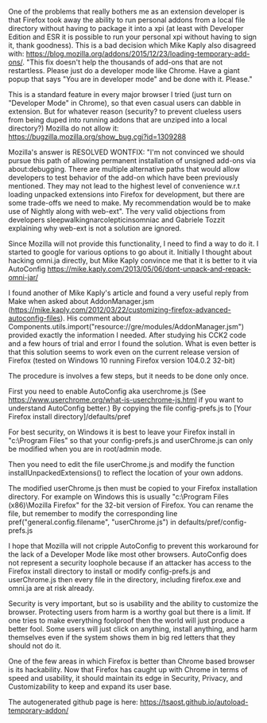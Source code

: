 One of the problems that really bothers me as an extension developer is that Firefox took away the ability to run personal addons from a local file directory without having to package it into a xpi (at least with Developer Edition and ESR it is possible to run your personal xpi without having to sign it, thank goodness).  This is a bad decision which Mike Kaply also disagreed with: https://blog.mozilla.org/addons/2015/12/23/loading-temporary-add-ons/. "This fix doesn't help the thousands of add-ons that are not restartless.  Please just do a developer mode like Chrome.  Have a giant popup that says "You are in developer mode" and be done with it. Please."

This is a standard feature in every major browser I tried (just turn on "Developer Mode" in Chrome), so that even casual users can dabble in extension.  But for whatever reason (security? to prevent clueless users from being duped into running addons that are unziped into a local directory?) Mozilla do not allow it: https://bugzilla.mozilla.org/show_bug.cgi?id=1309288

Mozilla's answer is RESOLVED WONTFIX: "I'm not convinced we should pursue this path of allowing permanent installation of unsigned add-ons via about:debugging. There are multiple alternative paths that would allow developers to test behavior of the add-on which have been previously mentioned. They may not lead to the highest level of convenience w.r.t loading unpacked extensions into Firefox for development, but there are some trade-offs we need to make.  My recommendation would be to make use of Nightly along with web-ext".  The very valid objections from developers sleepwalkingnarcolepticinsomniac and Gabriele Tozzit explaining why web-ext is not a solution are ignored.

Since Mozilla will not provide this functionality, I need to find a way to do it.  I started to google for various options to go about it. Initially I thought about hacking omni.ja directly, but Mike Kaply convince me that it is better to it via AutoConfig https://mike.kaply.com/2013/05/06/dont-unpack-and-repack-omni-jar/

I found another of Mike Kaply's article and found a very useful reply from Make when asked about AddonManager.jsm (https://mike.kaply.com/2012/03/22/customizing-firefox-advanced-autoconfig-files). His comment about Components.utils.import("resource://gre/modules/AddonManager.jsm") provided exactly the information I needed.  After studying his CCK2 code and a few hours of trial and error I found the solution.  What is even better is that this solution seems to work even on the current release version of Firefox (tested on Windows 10 running Firefox version 104.0.2 32-bit)

The procedure is involves a few steps, but it needs to be done only once.

First you need to enable AutoConfig aka userchrome.js (See https://www.userchrome.org/what-is-userchrome-js.html if you want to understand AutoConfig better.)  By copying the file config-prefs.js to [Your Firefox install directory]/defaults/pref

For best security, on Windows it is best to leave your Firefox install in "c:\Program Files" so that your config-prefs.js and userChrome.js can only be modified when you are in root/admin mode.

Then you need to edit the file userChrome.js and modify the function installUnpackedExtensions() to reflect the location of your own addons.

The modified userChrome.js then must be copied to your Firefox installation directory.  For example on Windows this is usually "c:\Program Files (x86)\Mozilla Firefox" for the 32-bit version of Firefox.  You can rename the file, but remember to modify the corresponding line pref("general.config.filename", "userChrome.js") in defaults/pref/config-prefs.js

I hope that Mozilla will not cripple AutoConfig to prevent this workaround for the lack of a Developer Mode like most other browsers.  AutoConfig does not represent a security loophole because if an attacker has access to the Firefox install directory to install or modify config-prefs.js and userChrome.js then every file in the directory, including firefox.exe and omni.ja are at risk already.

Security is very important, but so is usability and the ability to customize the browser.  Protecting users from harm is a worthy goal but there is a limit. If one tries to make everything foolproof then the world will just produce a better fool.  Some users will just click on anything, install anything, and harm themselves even if the system shows them in big red letters that they should not do it.

One of the few areas in which Firefox is better than Chrome based browser is its hackability.  Now that Firefox has caught up with Chrome in terms of speed and usability, it should maintain its edge in Security, Privacy, and Customizability to keep and expand its user base.

The autogenerated github page is here: https://tsaost.github.io/autoload-temporary-addon/
